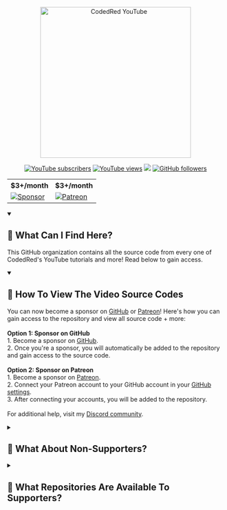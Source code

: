 <p align="center">
  <a href="https://github.com/CodedRedYT"><img width="350" src="https://imgur.com/iejLDz7.png" alt="CodedRed YouTube"></a> 
</p>
<p align="center">
      <a href="https://www.youtube.com/c/codedred?sub_confirmation=1">
         <img alt="YouTube subscribers" title="Subscribe to my YouTube channel" src="https://custom-icon-badges.demolab.com/youtube/channel/subscribers/UC_kPUW3XPrCCRT9a4Pnf1Tg?color=%23E05D44&label=SUBSCRIBE&logo=video&logoColor=white&style=for-the-badge&labelColor=CE4630"/></a> 
      <a href="https://www.youtube.com/c/codedred">
         <img alt="YouTube views" title="YouTube views" src="https://custom-icon-badges.demolab.com/youtube/channel/views/UC_kPUW3XPrCCRT9a4Pnf1Tg?color=%23E1AD0E&logo=eye&logoColor=white&style=for-the-badge&labelColor=C79600"/></a> 
   <a href="https://discord.gg/gqwtqX3" title="Join CodedRed's Discussion & Support Server on Discord">
    <img src="https://img.shields.io/discord/365315337240969226?color=7289DA&logo=discord&logoColor=white&style=for-the-badge"/></a>
      <a href="https://github.com/CodedRedGIT?tab=followers">
         <img alt="GitHub followers" title="Follow me on GitHub" src="https://custom-icon-badges.demolab.com/github/followers/CodedRedGit?color=236ad3&labelColor=1155ba&style=for-the-badge&logo=person-add&label=Follow&logoColor=white"/></a>
</p>

<table align="center">
    <tr>
      <th>$3+/month</th>
      <th>$3+/month</th>
    </tr>
    <tr>
      <td>
        <a href="https://github.com/sponsors/CodedRedYT"><img src="https://custom-icon-badges.demolab.com/badge/-sponsor-D90368?style=for-the-badge&logo=mention" alt="Sponsor" /></a>
      </td>
      <td>
        <a href="https://www.patreon.com/codedred?fan_landing=true&view_as=public"><img src="https://custom-icon-badges.demolab.com/badge/-patreon-D90368?style=for-the-badge&logo=mention" alt="Patreon" /></a>
      </td>
    </tr>
</table>

  
<details open>
  <summary><h2>🔐 What Can I Find Here?</h2></summary>
  <p>
    This GitHub organization contains all the source code from every one of CodedRed's YouTube tutorials and more! Read below to gain access.
  </p>
</details>

<details open>
  <summary><h2>🔎 How To View The Video Source Codes</h2></summary>
  <p> 
    You can now become a sponsor on <a href="https://github.com/sponsors/CodedRedYT">GitHub</a> or <a href="https://www.patreon.com/codedred?fan_landing=true&view_as=public">Patreon</a>! Here's how you can gain access to the repository and view all source code + more:
    <br><br>
    <strong>Option 1: Sponsor on GitHub</strong>
    <br>
    1. Become a sponsor on <a href="https://github.com/sponsors/CodedRedYT">GitHub</a>.
    <br>
    2. Once you're a sponsor, you will automatically be added to the repository and gain access to the source code.
    <br><br>
    <strong>Option 2: Sponsor on Patreon</strong>
    <br>
    1. Become a sponsor on <a href="https://www.patreon.com/codedred?fan_landing=true&view_as=public">Patreon</a>.
    <br>
    2. Connect your Patreon account to your GitHub account in your <a href="https://github.com/settings/admin">GitHub settings</a>.
    <br>
    3. After connecting your accounts, you will be added to the repository.
    <br><br>
    For additional help, visit my <a href="https://discord.gg/gqwtqX3">Discord community</a>.
  </p>
</details>

<details closed>
  <summary><h2>🎁 What About Non-Supporters?</h2></summary>
  Currently, only Patreon subscribers can view the YouTube video tutorial source code. However, I will be posting free content here soon! Stay tuned!
</details>

<details closed>
  <summary><h2>💌 What Repositories Are Available To Supporters?</h2></summary>
  Depending on your level of support, you will receive access to certain repositories. <br>
  <img src="https://imgur.com/V3pWdrC.png">
</details>
